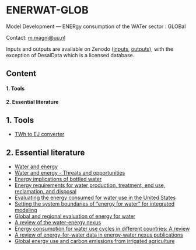 # ENERWAT-GLOB
Model Development — ENERgy consumption of the WATer sector : GLOBal

Contact: m.magni@uu.nl

Inputs and outputs are available on Zenodo ([inputs](https://doi.org/10.5281/zenodo.13961187), [outputs](https://doi.org/10.5281/zenodo.13961387)), with the exception of DesalData which is a licensed database. 

## Content
#### 1. Tools
#### 2. Essential literature

## 1. Tools 
* [TWh to EJ converter](https://www.convert-measurement-units.com/convert+Terawatt+hour+to+Exajoule.php)

## 2. Essential literature
* [Water and energy](https://doi.org/10.1146/annurev.eg.19.110194.001411)
* [Water and energy - Threats and opportunities](https://doi.org/10.2166/9781780406947)
* [Energy implications of bottled water](10.1088/1748-9326/4/1/014009)
* [Energy requirements for water production, treatment, end use, reclamation, and disposal](http://dx.doi.org/10.1016/j.rser.2012.05.022)
* [Evaluating the energy consumed for water use in the United States](https://doi.org/10.1088/1748-9326/7/3/034034)
* [Setting the system boundaries of “energy for water” for integrated modeling](https://doi.org/10.1021/acs.est.6b01066)
* [Global and regional evaluation of energy for water](https://doi.org/10.1021/acs.est.6b01065)
* [A review of the water-energy nexus](http://dx.doi.org/10.1016/j.rser.2016.07.020)
* [Energy consumption for water use cycles in different countries: A review](http://dx.doi.org/10.1016/j.apenergy.2016.06.114)
* [A review of energy-for-water data in energy-water nexus publications](https://doi.org/10.1088/1748-9326/abcc2a)
* [Global energy use and carbon emissions from irrigated agriculture](https://doi.org/10.1038/s41467-024-47383-5)





